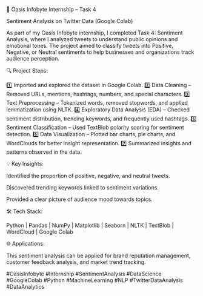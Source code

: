 📌 Oasis Infobyte Internship – Task 4

Sentiment Analysis on Twitter Data (Google Colab)

As part of my Oasis Infobyte internship, I completed Task 4: Sentiment Analysis, where I analyzed tweets to understand public opinions and emotional tones. The project aimed to classify tweets into Positive, Negative, or Neutral sentiments to help businesses and organizations track audience perception.

🔍 Project Steps:

1️⃣ Imported and explored the dataset in Google Colab.
2️⃣ Data Cleaning – Removed URLs, mentions, hashtags, numbers, and special characters.
3️⃣ Text Preprocessing – Tokenized words, removed stopwords, and applied lemmatization using NLTK.
4️⃣ Exploratory Data Analysis (EDA) – Checked sentiment distribution, trending keywords, and frequently used hashtags.
5️⃣ Sentiment Classification – Used TextBlob polarity scoring for sentiment detection.
6️⃣ Data Visualization – Plotted bar charts, pie charts, and WordClouds for better insight representation.
7️⃣ Summarized insights and patterns observed in the data.

💡 Key Insights:

Identified the proportion of positive, negative, and neutral tweets.

Discovered trending keywords linked to sentiment variations.

Provided a clear picture of audience mood towards topics.

🛠 Tech Stack:

Python | Pandas | NumPy | Matplotlib | Seaborn | NLTK | TextBlob | WordCloud | Google Colab

🌐 Applications:

This sentiment analysis can be applied for brand reputation management, customer feedback analysis, and market trend tracking.

#OasisInfobyte #Internship #SentimentAnalysis #DataScience #GoogleColab #Python #MachineLearning #NLP #TwitterDataAnalysis #DataAnalytics
